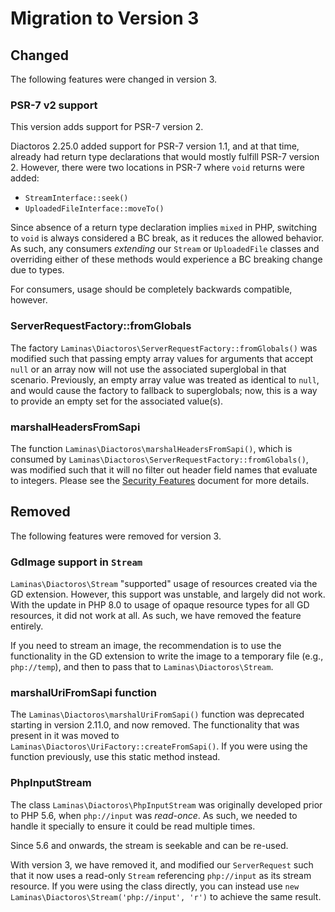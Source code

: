 # Migration to Version 3

## Changed

The following features were changed in version 3.

### PSR-7 v2 support

This version adds support for PSR-7 version 2.

Diactoros 2.25.0 added support for PSR-7 version 1.1, and at that time, already had return type declarations that would mostly fulfill PSR-7 version 2.
However, there were two locations in PSR-7 where `void` returns were added:

- `StreamInterface::seek()`
- `UploadedFileInterface::moveTo()`

Since absence of a return type declaration implies `mixed` in PHP, switching to `void` is always considered a BC break, as it reduces the allowed behavior.
As such, any consumers _extending_ our `Stream` or `UploadedFile` classes and overriding either of these methods would experience a BC breaking change due to types.

For consumers, usage should be completely backwards compatible, however.

### ServerRequestFactory::fromGlobals

The factory `Laminas\Diactoros\ServerRequestFactory::fromGlobals()` was modified such that passing empty array values for arguments that accept `null` or an array now will not use the associated superglobal in that scenario.
Previously, an empty array value was treated as identical to `null`, and would cause the factory to fallback to superglobals; now, this is a way to provide an empty set for the associated value(s).

### marshalHeadersFromSapi

The function `Laminas\Diactoros\marshalHeadersFromSapi()`, which is consumed by `Laminas\Diactoros\ServerRequestFactory::fromGlobals()`, was modified such that it will no filter out header field names that evaluate to integers.
Please see the [Security Features](security-features.md) document for more details.


## Removed

The following features were removed for version 3.

### GdImage support in `Stream`

`Laminas\Diactoros\Stream` "supported" usage of resources created via the GD extension.
However, this support was unstable, and largely did not work.
With the update in PHP 8.0 to usage of opaque resource types for all GD resources, it did not work at all.
As such, we have removed the feature entirely.

If you need to stream an image, the recommendation is to use the functionality in the GD extension to write the image to a temporary file (e.g., `php://temp`), and then to pass that to `Laminas\Diactoros\Stream`.

### marshalUriFromSapi function

The `Laminas\Diactoros\marshalUriFromSapi()` function was deprecated starting in version 2.11.0, and now removed.
The functionality that was present in it was moved to `Laminas\Diactoros\UriFactory::createFromSapi()`.
If you were using the function previously, use this static method instead.

### PhpInputStream

The class `Laminas\Diactoros\PhpInputStream` was originally developed prior to PHP 5.6, when `php://input` was _read-once_.
As such, we needed to handle it specially to ensure it could be read multiple times.

Since 5.6 and onwards, the stream is seekable and can be re-used.

With version 3, we have removed it, and modified our `ServerRequest` such that it now uses a read-only `Stream` referencing `php://input` as its stream resource.
If you were using the class directly, you can instead use `new Laminas\Diactoros\Stream('php://input', 'r')` to achieve the same result.
